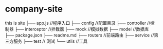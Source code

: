 # company-site
this is site
├── app.js //程序入口
├── config //配置目录
├── controller //控制器
├── interceptor //拦截器
├── mock //模拟数据
├── model //数据库
├── package.json
├── readme.md
├── routers //前端路由
├── service //第三方服务
├── test // 测试
└── utils //工具
